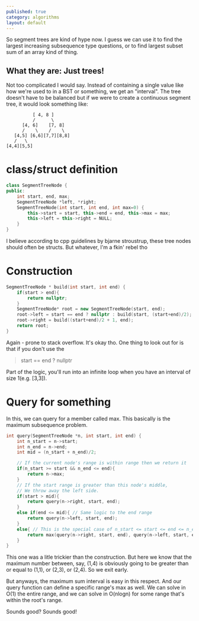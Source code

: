 ```yaml
---
published: true
category: algorithms
layout: default
---
```

So segment trees are kind of hype now. I guess we can use it to find the largest increasing subsequence type questions, or to find largest subset sum of an array kind of thing. 

## What they are: Just trees! ##
Not too complicated I would say. Instead of containing a single value like how we're used to in a BST or something, we get an "interval". The tree doesn't have to be balanced but if we were to create a continuous segment tree, it would look something like:


```
          [ 4, 8 ]
          /      \
      [4, 6]    [7, 8]
      /    \    /    \
   [4,5] [6,6][7,7][8,8]
   /   \
[4,4][5,5]
```

# class/struct definition #
```c++
class SegmentTreeNode {
public:
    int start, end, max;
    SegmentTreeNode *left, *right;
    SegmentTreeNode(int start, int end, int max=0) {
        this->start = start, this->end = end, this->max = max;
        this->left = this->right = NULL;
    }
}
```
I believe according to cpp guidelines by bjarne stroustrup, these tree nodes should often be structs. But whatever, I'm a fkin' rebel tho

# Construction #
```c++
SegmentTreeNode * build(int start, int end) {
    if(start > end){
        return nullptr;
    }
    SegmentTreeNode* root = new SegmentTreeNode(start, end);
    root->left = start == end ? nullptr : build(start, (start+end)/2);
    root->right = build((start+end)/2 + 1, end);
    return root;
}
```
Again - prone to stack overflow. It's okay tho.
One thing to look out for is that if you don't use the 

>start == end ? nullptr

Part of the logic, you'll run into an infinite loop when you have an interval of size 1(e.g. [3,3]).

# Query for something #
In this, we can query for a member called max. This basically is the maximum subsequence problem.

```c++
int query(SegmentTreeNode *n, int start, int end) {
    int n_start = n->start;
    int n_end = n->end;
    int mid = (n_start + n_end)/2;

    // If the current node's range is within range then we return it
    if(n_start >= start && n_end <= end){
        return n->max;
    }
    // If the start range is greater than this node's middle,
    // We throw away the left side.
    if(start > mid){
        return query(n->right, start, end);
    }
    else if(end <= mid){ // Same logic to the end range
        return query(n->left, start, end);
    }
    else{ // This is the special case of n_start <= start <= end <= n_end
        return max(query(n->right, start, end), query(n->left, start, end));
    }
}
```

This one was a litle trickier than the construction. But here we know that the maximum number between, say, (1,4) is obviously going to be greater than or equal to (1,1), or (2,3), or (2,4). So we exit early.

But anyways, the maximum sum interval is easy in this respect. And our query function can define a specific range's max as well. We can solve in O(1) the entire range, and we can solve in O(nlogn) for some range that's within the root's range.

Sounds good? Sounds good!
